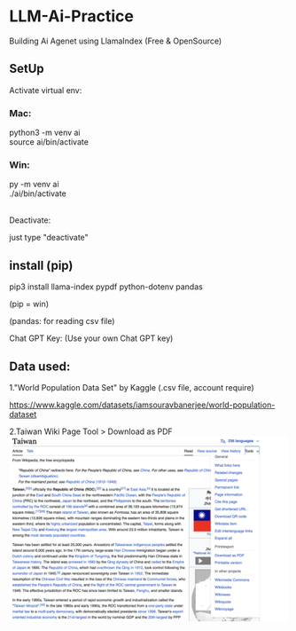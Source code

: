 # LLM-Ai-Practice
Building Ai Agenet using LlamaIndex (Free & OpenSource)

## SetUp
Activate virtual env:  

### Mac:
python3 -m venv ai  
source ai/bin/activate  

### Win:
py -m venv ai  
./ai/bin/activate  

<br>
Deactivate:

just type "deactivate"

## install (pip)
pip3 install llama-index pypdf python-dotenv pandas

(pip = win)

(pandas: for reading csv file)

Chat GPT Key: (Use your own Chat GPT key)


## Data used:

1."World Population Data Set" by Kaggle (.csv file, account require)

https://www.kaggle.com/datasets/iamsouravbanerjee/world-population-dataset


2.Taiwan Wiki Page
Tool > Download as PDF
![Download from Wiki](https://github.com/sparklydavid/LLM-Ai-Practice/blob/main/rm-imgs/guide_wiki.png)

